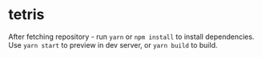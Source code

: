 # tetris
After fetching repository - run `yarn` or `npm install` to install dependencies.
Use `yarn start` to preview in dev server, or `yarn build` to build. 